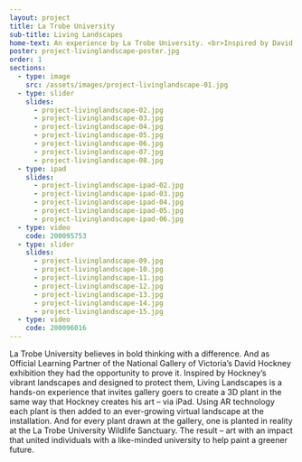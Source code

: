```yaml
---
layout: project
title: La Trobe University
sub-title: Living Landscapes
home-text: An experience by La Trobe University. <br>Inspired by David Hockney.
poster: project-livinglandscape-poster.jpg
order: 1
sections:
  - type: image
    src: /assets/images/project-livinglandscape-01.jpg
  - type: slider
    slides:
      - project-livinglandscape-02.jpg
      - project-livinglandscape-03.jpg
      - project-livinglandscape-04.jpg
      - project-livinglandscape-05.jpg
      - project-livinglandscape-06.jpg
      - project-livinglandscape-07.jpg
      - project-livinglandscape-08.jpg
  - type: ipad
    slides:
      - project-livinglandscape-ipad-02.jpg
      - project-livinglandscape-ipad-03.jpg
      - project-livinglandscape-ipad-04.jpg
      - project-livinglandscape-ipad-05.jpg
      - project-livinglandscape-ipad-06.jpg
  - type: video
    code: 200095753
  - type: slider
    slides:
      - project-livinglandscape-09.jpg
      - project-livinglandscape-10.jpg
      - project-livinglandscape-11.jpg
      - project-livinglandscape-12.jpg
      - project-livinglandscape-13.jpg
      - project-livinglandscape-14.jpg
      - project-livinglandscape-15.jpg
  - type: video
    code: 200096016
---
```



La Trobe University believes in bold thinking with a difference. And as Official Learning Partner of the National Gallery of Victoria’s David Hockney exhibition they had the opportunity to prove it. Inspired by Hockney’s vibrant landscapes and designed to protect them, Living Landscapes is a hands-on experience that invites gallery goers to create a 3D plant in the same way that Hockney creates his art – via iPad. Using AR technology each plant is then added to an ever-growing virtual landscape at the installation. And for every plant drawn at the gallery, one is planted in reality at the La Trobe University Wildlife Sanctuary.  The result – art with an impact that united individuals with a like-minded university to help paint a greener future.
